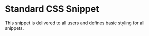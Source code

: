# Standard CSS Snippet

This snippet is delivered to all users and defines basic styling for all
snippets.